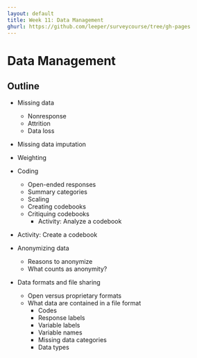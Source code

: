 ```yaml
---
layout: default
title: Week 11: Data Management
ghurl: https://github.com/leeper/surveycourse/tree/gh-pages
---
```


# Data Management #

## Outline ##

 - Missing data
   - Nonresponse
   - Attrition
   - Data loss
   
 - Missing data imputation
   
 - Weighting
   
 - Coding
   - Open-ended responses
   - Summary categories
   - Scaling
   - Creating codebooks
   - Critiquing codebooks
     - Activity: Analyze a codebook
   
 - Activity: Create a codebook
 
 - Anonymizing data
   - Reasons to anonymize
   - What counts as anonymity?
 
 - Data formats and file sharing
   - Open versus proprietary formats
   - What data are contained in a file format
     - Codes
     - Response labels
     - Variable labels
     - Variable names
     - Missing data categories
     - Data types
     
     